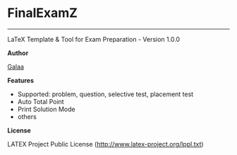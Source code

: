 # FinalExamZ

***

LaTeX Template & Tool for Exam Preparation - Version 1.0.0

**Author** 

[Galaa](http://galaa.mn/ "Galaa's Personal Page")

**Features**
  - Supported: problem, question, selective test, placement test
  - Auto Total Point
  - Print Solution Mode
  - others

**License**

LATEX Project Public License (http://www.latex-project.org/lppl.txt)

